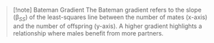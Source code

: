 >[!note] Bateman Gradient
>The Bateman gradient refers to the slope ($\upbeta_{SS}$) of the least-squares line between the number of mates (x-axis) and the number of offspring (y-axis). A higher gradient highlights a relationship where males benefit from more partners.

